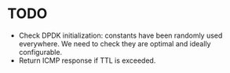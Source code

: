 TODO
====

- Check DPDK initialization: constants have been randomly used everywhere. We
  need to check they are optimal and ideally configurable.
- Return ICMP response if TTL is exceeded.
